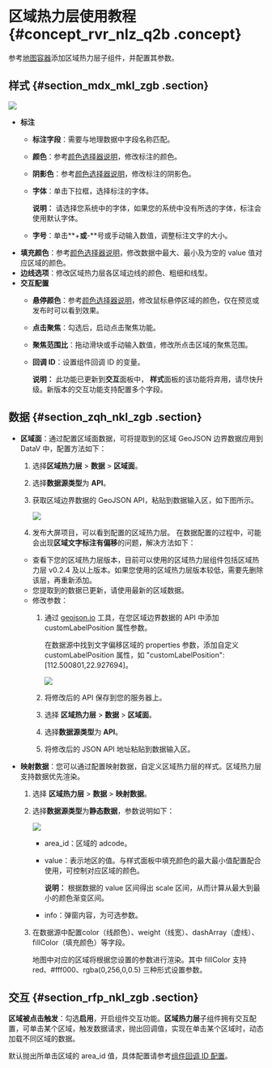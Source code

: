 # 区域热力层使用教程 {#concept_rvr_nlz_q2b .concept}

参考[地图容器](intl.zh-CN/用户指南/组件指南/基础平面地图组件/地图容器.md#)添加区域热力层子组件，并配置其参数。

## 样式 {#section_mdx_mkl_zgb .section}

![](http://static-aliyun-doc.oss-cn-hangzhou.aliyuncs.com/assets/img/17038/155840394639932_zh-CN.png)

-   **标注**
    -   **标注字段**：需要与地理数据中字段名称匹配。
    -   **颜色**：参考[颜色选择器说明](intl.zh-CN/用户指南/管理组件/设置组件样式/配置项说明.md#section_kdw_vj4_t2b)，修改标注的颜色。
    -   **阴影色**：参考[颜色选择器说明](intl.zh-CN/用户指南/管理组件/设置组件样式/配置项说明.md#section_kdw_vj4_t2b)，修改标注的阴影色。
    -   **字体**：单击下拉框，选择标注的字体。

        **说明：** 请选择您系统中的字体，如果您的系统中没有所选的字体，标注会使用默认字体。

    -   **字号**：单击**+**或**-**号或手动输入数值，调整标注文字的大小。
-   **填充颜色**：参考[颜色选择器说明](intl.zh-CN/用户指南/管理组件/设置组件样式/配置项说明.md#section_kdw_vj4_t2b)，修改数据中最大、最小及为空的 value 值对应区域的颜色。
-   **边线选项**：修改区域热力层各区域边线的颜色、粗细和线型。
-   **交互配置**
    -   **悬停颜色**：参考[颜色选择器说明](intl.zh-CN/用户指南/管理组件/设置组件样式/配置项说明.md#section_kdw_vj4_t2b)，修改鼠标悬停区域的颜色，仅在预览或发布时可以看到效果。
    -   **点击聚焦**：勾选后，启动点击聚焦功能。
    -   **聚焦范围比**：拖动滑块或手动输入数值，修改所点击区域的聚焦范围。
    -   **回调 ID**：设置组件回调 ID 的变量。

        **说明：** 此功能已更新到**交互**面板中， **样式**面板的该功能将弃用，请尽快升级。新版本的交互功能支持配置多个字段。


## 数据 {#section_zqh_nkl_zgb .section}

-   **区域面**：通过配置区域面数据，可将提取到的区域 GeoJSON 边界数据应用到 DataV 中，配置方法如下：

    1.  选择**区域热力层** \> **数据** \> **区域面**。
    2.  选择**数据源类型**为 **API**。
    3.  获取区域边界数据的 GeoJSON API，粘贴到数据输入区，如下图所示。

        ![](http://static-aliyun-doc.oss-cn-hangzhou.aliyuncs.com/assets/img/17038/15584039468630_en-US.png)

    4.  发布大屏项目，可以看到配置的区域热力层。
    在数据配置的过程中，可能会出现**区域文字标注有偏移**的问题，解决方法如下：

    -   查看下您的区域热力层版本，目前可以使用的区域热力层组件包括区域热力层 v0.2.4 及以上版本。如果您使用的区域热力层版本较低，需要先删除该层，再重新添加。
    -   您提取到的数据已更新，请使用最新的区域数据。
    -   修改参数：
        1.  通过 [geojson.io](http://geojson.io/) 工具，在您区域边界数据的 API 中添加 customLabelPosition 属性参数。

            在数据源中找到文字偏移区域的 properties 参数，添加自定义 customLabelPosition 属性，如 "customLabelPosition": \[112.500801,22.927694\]。

            ![](http://static-aliyun-doc.oss-cn-hangzhou.aliyuncs.com/assets/img/17038/15584039468631_en-US.png)

        2.  将修改后的 API 保存到您的服务器上。
        3.  选择 **区域热力层** \> **数据** \> **区域面**。
        4.  选择**数据源类型**为 **API**。
        5.  将修改后的 JSON API 地址粘贴到数据输入区。
-   **映射数据**：您可以通过配置映射数据，自定义区域热力层的样式。区域热力层支持数据优先渲染。
    1.  选择 **区域热力层** \> **数据** \> **映射数据**。
    2.  选择**数据源类型**为**静态数据**，参数说明如下：

        ![](http://static-aliyun-doc.oss-cn-hangzhou.aliyuncs.com/assets/img/17038/155840394633035_zh-CN.png)

        -   area\_id：区域的 adcode。
        -   value：表示地区的值。与样式面板中填充颜色的最大最小值配置配合使用，可控制对应区域的颜色。

            **说明：** 根据数据的 value 区间得出 scale 区间，从而计算从最大到最小的颜色渐变区间。

        -   info：弹窗内容，为可选参数。
    3.  在数据源中配置color（线颜色）、weight（线宽）、dashArray（虚线）、fillColor（填充颜色）等字段。

        地图中对应的区域将根据您设置的参数进行渲染。其中 fillColor 支持 red、\#fff000、rgba\(0,256,0,0.5\) 三种形式设置参数。


## 交互 {#section_rfp_nkl_zgb .section}

**区域被点击触发**：勾选**启用**，开启组件交互功能。**区域热力层**子组件拥有交互配置，可单击某个区域，触发数据请求，抛出回调值，实现在单击某个区域时，动态加载不同区域的数据。

默认抛出所单击区域的 area\_id 值，具体配置请参考[组件回调 ID 配置](../../../../intl.zh-CN/最佳实践/配置数字翻牌器组件的回调ID.md#)。

